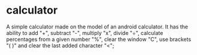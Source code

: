 # calculator

A simple calculator made on the model of an android calculator.
It has the ability to add "+", subtract "-", multiply "x", divide "÷",
calculate percentages from a given number "%", clear the window "C",
use brackets "( )" and clear the last added character "<";

